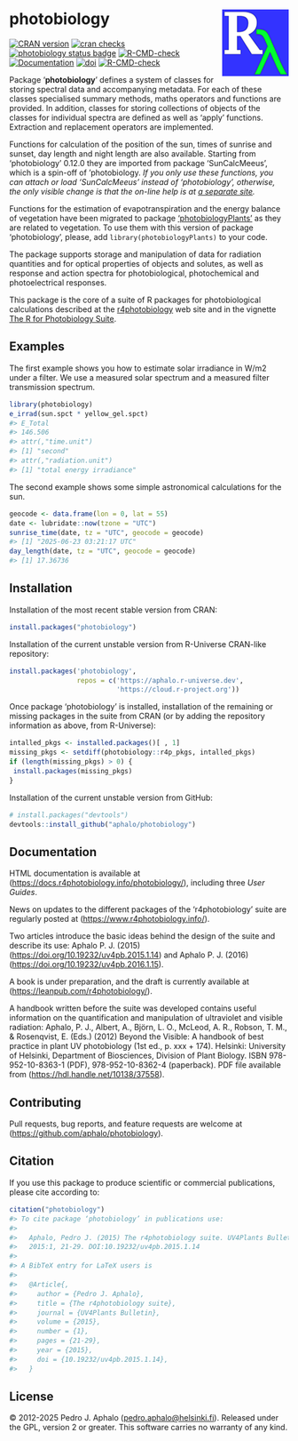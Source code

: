 
# photobiology <img src="man/figures/logo.png" align="right" width="120"/>

<!-- badges: start -->

[![CRAN
version](https://www.r-pkg.org/badges/version-last-release/photobiology)](https://cran.r-project.org/package=photobiology)
[![cran
checks](https://badges.cranchecks.info/worst/photobiology.svg)](https://cran.r-project.org/web/checks/check_results_photobiology.html)
[![photobiology status
badge](https://aphalo.r-universe.dev/badges/photobiology)](https://aphalo.r-universe.dev/photobiology)
[![R-CMD-check](https://github.com/aphalo/photobiology/workflows/R-CMD-check/badge.svg)](https://github.com/aphalo/photobiology/actions)
[![Documentation](https://img.shields.io/badge/documentation-photobiology-informational.svg)](https://docs.r4photobiology.info/photobiology/)
[![doi](https://img.shields.io/badge/doi-10.32614/CRAN.package.photobiology-blue.svg)](https://doi.org/10.32614/CRAN.package.photobiology)
[![R-CMD-check](https://github.com/aphalo/photobiology/actions/workflows/R-CMD-check.yaml/badge.svg)](https://github.com/aphalo/photobiology/actions/workflows/R-CMD-check.yaml)
<!-- badges: end -->

Package ‘**photobiology**’ defines a system of classes for storing
spectral data and accompanying metadata. For each of these classes
specialised summary methods, maths operators and functions are provided.
In addition, classes for storing collections of objects of the classes
for individual spectra are defined as well as ‘apply’ functions.
Extraction and replacement operators are implemented.

Functions for calculation of the position of the sun, times of sunrise
and sunset, day length and night length are also available. Starting
from ‘photobiology’ 0.12.0 they are imported from package
‘SunCalcMeeus’, which is a spin-off of ’photobiology. *If you only use
these functions, you can attach or load ‘SunCalcMeeus’ instead of
‘photobiology’, otherwise, the only visible change is that the on-line
help is at [a separate
site](https://docs.r4photobiology.info/SunCalcMeeus/).*

Functions for the estimation of evapotranspiration and the energy
balance of vegetation have been migrated to package
[‘photobiologyPlants’](https://docs.r4photobiology.info/photobiologyPlants/)
as they are related to vegetation. To use them with this version of
package ‘photobiology’, please, add `library(photobiologyPlants)` to
your code.

The package supports storage and manipulation of data for radiation
quantities and for optical properties of objects and solutes, as well as
response and action spectra for photobiological, photochemical and
photoelectrical responses.

This package is the core of a suite of R packages for photobiological
calculations described at the
[r4photobiology](https://www.r4photobiology.info) web site and in the
vignette [The R for Photobiology
Suite](https://docs.r4photobiology.info/photobiology/articles/userguide-0-r4p-introduction.html).

## Examples

The first example shows you how to estimate solar irradiance in W/m2
under a filter. We use a measured solar spectrum and a measured filter
transmission spectrum.

``` r
library(photobiology)
e_irrad(sun.spct * yellow_gel.spct)
#> E_Total 
#> 146.506 
#> attr(,"time.unit")
#> [1] "second"
#> attr(,"radiation.unit")
#> [1] "total energy irradiance"
```

The second example shows some simple astronomical calculations for the
sun.

``` r
geocode <- data.frame(lon = 0, lat = 55)
date <- lubridate::now(tzone = "UTC")
sunrise_time(date, tz = "UTC", geocode = geocode)
#> [1] "2025-06-23 03:21:17 UTC"
day_length(date, tz = "UTC", geocode = geocode)
#> [1] 17.36736
```

## Installation

Installation of the most recent stable version from CRAN:

``` r
install.packages("photobiology")
```

Installation of the current unstable version from R-Universe CRAN-like
repository:

``` r
install.packages('photobiology', 
                 repos = c('https://aphalo.r-universe.dev', 
                           'https://cloud.r-project.org'))
```

Once package ‘photobiology’ is installed, installation of the remaining
or missing packages in the suite from CRAN (or by adding the repository
information as above, from R-Universe):

``` r
intalled_pkgs <- installed.packages()[ , 1]
missing_pkgs <- setdiff(photobiology::r4p_pkgs, intalled_pkgs)
if (length(missing_pkgs) > 0) {
 install.packages(missing_pkgs)
}
```

Installation of the current unstable version from GitHub:

``` r
# install.packages("devtools")
devtools::install_github("aphalo/photobiology")
```

## Documentation

HTML documentation is available at
(<https://docs.r4photobiology.info/photobiology/>), including three
*User Guides*.

News on updates to the different packages of the ‘r4photobiology’ suite
are regularly posted at (<https://www.r4photobiology.info/>).

Two articles introduce the basic ideas behind the design of the suite
and describe its use: Aphalo P. J. (2015)
(<https://doi.org/10.19232/uv4pb.2015.1.14>) and Aphalo P. J. (2016)
(<https://doi.org/10.19232/uv4pb.2016.1.15>).

A book is under preparation, and the draft is currently available at
(<https://leanpub.com/r4photobiology/>).

A handbook written before the suite was developed contains useful
information on the quantification and manipulation of ultraviolet and
visible radiation: Aphalo, P. J., Albert, A., Björn, L. O., McLeod, A.
R., Robson, T. M., & Rosenqvist, E. (Eds.) (2012) Beyond the Visible: A
handbook of best practice in plant UV photobiology (1st ed., p. xxx +
174). Helsinki: University of Helsinki, Department of Biosciences,
Division of Plant Biology. ISBN 978-952-10-8363-1 (PDF),
978-952-10-8362-4 (paperback). PDF file available from
(<https://hdl.handle.net/10138/37558>).

## Contributing

Pull requests, bug reports, and feature requests are welcome at
(<https://github.com/aphalo/photobiology>).

## Citation

If you use this package to produce scientific or commercial
publications, please cite according to:

``` r
citation("photobiology")
#> To cite package ‘photobiology’ in publications use:
#> 
#>   Aphalo, Pedro J. (2015) The r4photobiology suite. UV4Plants Bulletin,
#>   2015:1, 21-29. DOI:10.19232/uv4pb.2015.1.14
#> 
#> A BibTeX entry for LaTeX users is
#> 
#>   @Article{,
#>     author = {Pedro J. Aphalo},
#>     title = {The r4photobiology suite},
#>     journal = {UV4Plants Bulletin},
#>     volume = {2015},
#>     number = {1},
#>     pages = {21-29},
#>     year = {2015},
#>     doi = {10.19232/uv4pb.2015.1.14},
#>   }
```

## License

© 2012-2025 Pedro J. Aphalo (<pedro.aphalo@helsinki.fi>). Released under
the GPL, version 2 or greater. This software carries no warranty of any
kind.
